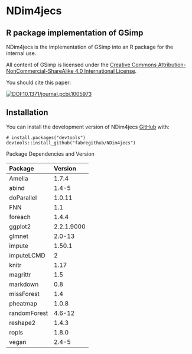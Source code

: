 
<!-- README.md is generated from README.Rmd. Please edit that file -->

NDim4jecs
=========

<!-- badges: start -->
<!-- badges: end -->

R package implementation of GSimp
---------------------------------

NDim4jecs is the implementation of GSimp into an R package for the
internal use.

All content of GSimp is licensed under the [Creative Commons
Attribution-NonCommercial-ShareAlike 4.0 International
License](https://creativecommons.org/licenses/by-nc-sa/4.0/).

You should cite this paper:

[![DOI:10.1371/journal.pcbi.1005973](https://zenodo.org/badge/DOI/10.1371/journal.pcbi.1005973.svg)](https://doi.org/10.1371/journal.pcbi.1005973)

Installation
------------

You can install the development version of NDim4jecs
[GitHub](https://github.com/) with:

    # install.packages("devtools")
    devtools::install_github("fabregithub/NDim4jecs")

Package Dependencies and Version

| Package      | Version    |
|:-------------|:-----------|
| Amelia       | 1.7.4      |
| abind        | 1.4-5      |
| doParallel   | 1.0.11     |
| FNN          | 1.1        |
| foreach      | 1.4.4      |
| ggplot2      | 2.2.1.9000 |
| glmnet       | 2.0-13     |
| impute       | 1.50.1     |
| imputeLCMD   | 2          |
| knitr        | 1.17       |
| magrittr     | 1.5        |
| markdown     | 0.8        |
| missForest   | 1.4        |
| pheatmap     | 1.0.8      |
| randomForest | 4.6-12     |
| reshape2     | 1.4.3      |
| ropls        | 1.8.0      |
| vegan        | 2.4-5      |
